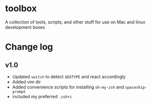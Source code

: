 # toolbox
A collection of tools, scripts, and other stuff for use on Mac and linux development boxes

# Change log

## v1.0
- Updated `switch` to detect `$OSTYPE` and react accordingly
- Added vim dir
- Added convenience scripts for installing `oh-my-zsh` and `spaceship-prompt`
- included my preferred `.zshrc`

